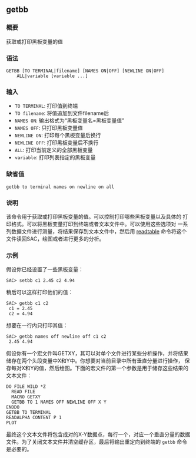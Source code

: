 ## getbb

### 概要

获取或打印黑板变量的值

### 语法

``` {.bash}
GETBB [TO TERMINAL|filename] [NAMES ON|OFF] [NEWLINE ON|OFF]
    ALL|variable [variable ...]
```

### 输入

- `TO TERMINAL`: 打印值到终端
- `TO filename`: 将值追加到文件filename后
- `NAMES ON`: 输出格式为“黑板变量名=黑板变量值”
- `NAMES OFF`: 只打印黑板变量值
- `NEWLINE ON`: 打印每个黑板变量后换行
- `NEWLINE OFF`: 打印黑板变量后不换行
- `ALL`: 打印当前定义的全部黑板变量
- `variable`: 打印列表指定的黑板变量

### 缺省值

``` {.bash}
getbb to terminal names on newline on all
```

### 说明

该命令用于获取或打印黑板变量的值。可以控制打印哪些黑板变量以及具体的
打印格式。可以将黑板变量打印到终端或者文本文件中。可以使用这些选项对
一系列数据文件进行测量，将结果保存到文本文件中，然后用
[readtable](/commands/readtable.md)
命令将这个文件读回SAC，绘图或者进行更多的分析。

### 示例

假设你已经设置了一些黑板变量：

``` {.bash}
SAC> setbb c1 2.45 c2 4.94
```

稍后可以这样打印他们的值：

``` {.bash}
SAC> getbb c1 c2
 c1 = 2.45
 c2 = 4.94
```

想要在一行内只打印其值：

``` {.bash}
SAC> getbb names off newline off c1 c2
 2.45 4.94
```

假设你有一个宏文件叫GETXY，其可以对单个文件进行某些分析操作，并将结果
储存在两个头段变量中X和Y中。你想要对当前目录中所有垂直分量进行操作，
保存每对X和Y的值，然后绘图。下面的宏文件的第一个参数是用于储存这些结果的
文本文件：

``` {.bash}
DO FILE WILD *Z
  READ FILE
  MACRO GETXY
  GETBB TO 1 NAMES OFF NEWLINE OFF X Y
ENDDO
GETBB TO TERMINAL
READALPHA CONTENT P 1
PLOT
```

最终这个文本文件将包含成对的X-Y数据点，每行一个，对应一个垂直分量的数据
文件。为了关闭文本文件并清空缓存区，最后将输出重定向到终端的 `getbb`
命令是必要的。
